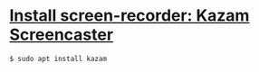 # [Install screen-recorder: Kazam Screencaster](https://linuxhint.com/top_screen_recorders_ubuntu/)

```shell
$ sudo apt install kazam
```
